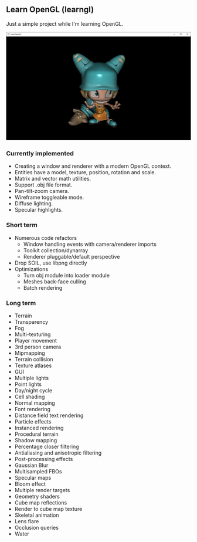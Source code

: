 ## Learn OpenGL (learngl)

Just a simple project while I'm learning OpenGL.

![Wakfu example character](docs/screenshot.png)

### Currently implemented

- Creating a window and renderer with a modern OpenGL context.
- Entities have a model, texture, position, rotation and scale.
- Matrix and vector math utilities.
- Support .obj file format.
- Pan-tilt-zoom camera.
- Wireframe toggleable mode.
- Diffuse lighting.
- Specular highlights.

### Short term

- Numerous code refactors
    - Window handling events with camera/renderer imports
    - Toolkit collection/dynarray
    - Renderer pluggable/default perspective
- Drop SOIL, use libpng directly
- Optimizations
    - Turn obj module into loader module
    - Meshes back-face culling
    - Batch rendering

### Long term

- Terrain
- Transparency
- Fog
- Multi-texturing
- Player movement
- 3rd person camera
- Mipmapping
- Terrain collision
- Texture atlases
- GUI
- Multiple lights
- Point lights
- Day/night cycle
- Cell shading
- Normal mapping
- Font rendering
- Distance field text rendering
- Particle effects
- Instanced rendering
- Procedural terrain
- Shadow mapping
- Percentage closer filtering
- Antialiasing and anisotropic filtering
- Post-processing effects
- Gaussian Blur
- Multisampled FBOs
- Specular maps
- Bloom effect
- Multiple render targets
- Geometry shaders
- Cube map reflections
- Render to cube map texture
- Skeletal animation
- Lens flare
- Occlusion queries
- Water